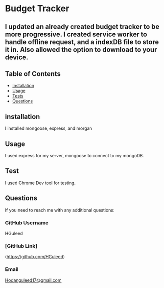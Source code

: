   
  
  
  # Budget Tracker

  ## I updated an already created budget tracker to be more progressive. I created service worker to handle offline request, and a indexDB file to store it in. Also allowed the option to download to your device. 
  

  
  
  ## Table of Contents 

  
  * [Installation](#installation)
  * [Usage](#usage)
  * [Tests ](#test)
  * [Questions](#questions)
  
  
  ## installation
  I installed mongoose, express, and morgan
  
  


  ## Usage 
  I used express for my server, mongoose to connect to my mongoDB.
  

  ## Test
   I used Chrome Dev tool for testing.




  ## Questions
  If you need to reach me with any additional questions: 
  
  ### GitHub Username
  HGuleed
  ### [GitHub Link]
  (https://github.com/HGuleed)
  ### Email
  Hodanguleed17@gmail.com

